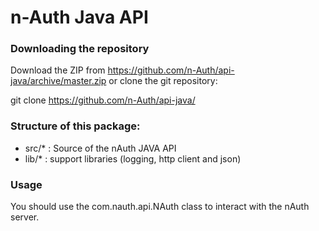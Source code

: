 n-Auth Java API
===============

### Downloading the repository

Download the ZIP from https://github.com/n-Auth/api-java/archive/master.zip or clone the git repository:

git clone https://github.com/n-Auth/api-java/

### Structure of this package:
* src/* : Source of the nAuth JAVA API
* lib/* : support libraries (logging, http client and json)

### Usage
You should use the com.nauth.api.NAuth class to interact with the nAuth server.

